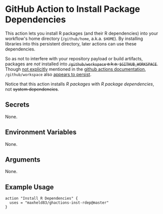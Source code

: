 # GitHub Action to Install Package Dependencies

This action lets you install R packages (and their R dependencies) into your workflow's home directory (`/github/home`, a.k.a. `$HOME`).
By installing libraries into this persistent directory, later actions can use these dependencies.

So as not to interfere with your repository payload or build artifacts, packages are *not* installed into ~~`/github/workspace` a.k.a. `$GITHUB_WORKSPACE`~~.
Though [not explicitly](https://github.com/maxheld83/ghactions-inst-rdep/issues/10) mentioned in the [github actions documentation](https://developer.github.com/actions/creating-github-actions/accessing-the-runtime-environment/#filesystem), `/github/workspace` also [appears to persist](https://github.com/maxheld83/persistent-home).

Notice that this action installs *R packages* with *R package dependencies*, not ~~system dependencies~~.


## Secrets

None.


## Environment Variables

None.


## Arguments

None.


## Example Usage

```
action "Install R Dependencies" {
  uses = "maxheld83/ghactions-inst-rdep@master"
}
```
